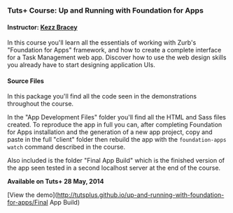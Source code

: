 ### Tuts+ Course: Up and Running with Foundation for Apps
#### Instructor: [Kezz Bracey](https://tutsplus.com/authors/kezz-bracey)

In this course you'll learn all the essentials of working with Zurb's "Foundation for Apps" framework, and how to create a complete interface for a Task Management web app. Discover how to use the web design skills you already have to start designing application UIs.


#### Source Files
In this package you'll find all the code seen in the demonstrations throughout the course.

In the "App Development Files" folder you'll find all the HTML and Sass files created. To reproduce the app in full you can, after completing Foundation for Apps installation and the generation of a new app project, copy and paste in the full "client" folder then rebuild the app with the `foundation-apps watch` command described in the course.

Also included is the folder "Final App Build" which is the finished version of the app seen tested in a second localhost server at the end of the course.

**Available on Tuts+ 28 May, 2014**

[View the demo](http://tutsplus.github.io/up-and-running-with-foundation-for-apps/Final App Build)
